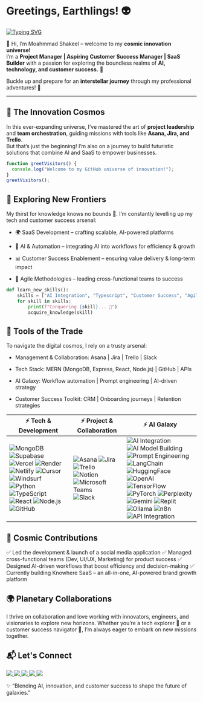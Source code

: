 # Greetings, Earthlings! 👽  

[![Typing SVG](https://readme-typing-svg.demolab.com?font=Orbitron&size=28&duration=3200&pause=900&center=true&vCenter=true&width=850&lines=AI+Enthusiast+%7C+SaaS+Builder+%7C+Customer+Success+Explorer;Project+Manager+%7C+AI+Model+Building+%7C+AI+Techs;Building+futuristic%2C+human-centered+products)](https://git.io/typing-svg)

👋 Hi, I’m Moahmmad Shakeel – welcome to my **cosmic innovation universe!**  
I’m a **Project Manager | Aspiring Customer Success Manager | SaaS Builder** with a passion for exploring the boundless realms of **AI, technology, and customer success.** 🌌  

Buckle up and prepare for an **interstellar journey** through my professional adventures! 🚀  

---

## 🌌 The Innovation Cosmos  
In this ever-expanding universe, I’ve mastered the art of **project leadership** and **team orchestration**, guiding missions with tools like **Asana, Jira, and Trello**.  
But that’s just the beginning! I’m also on a journey to build futuristic solutions that combine AI and SaaS to empower businesses.


```javascript
function greetVisitors() {
  console.log("Welcome to my GitHub universe of innovation!");
}
greetVisitors();
```

## 🚀 Exploring New Frontiers

My thirst for knowledge knows no bounds 🌠. I’m constantly levelling up my tech and customer success arsenal:

- 🌍 SaaS Development – crafting scalable, AI-powered platforms

- 🤖 AI & Automation – integrating AI into workflows for efficiency & growth

- 📊 Customer Success Enablement – ensuring value delivery & long-term impact

- 🧠 Agile Methodologies – leading cross-functional teams to success

```python
def learn_new_skills():
    skills = ["AI Integration", "Typescript", "Customer Success", "Agile Leadership"]
    for skill in skills:
        print(f"Conquering {skill}... 🚀")
        acquire_knowledge(skill)
```

## 🧰 Tools of the Trade

To navigate the digital cosmos, I rely on a trusty arsenal:

- Management & Collaboration: Asana | Jira | Trello | Slack

- Tech Stack: MERN (MongoDB, Express, React, Node.js) | GitHub | APIs

- AI Galaxy: Workflow automation | Prompt engineering | AI-driven strategy

- Customer Success Toolkit: CRM | Onboarding journeys | Retention strategies 

| ⚡ Tech & Development | ⚡ Project & Collaboration | ⚡ AI Galaxy |
|-----------------------|----------------------------|-------------|
| ![MongoDB](https://img.shields.io/badge/MongoDB-4DB33D?style=for-the-badge&logo=mongodb&logoColor=white) ![Supabase](https://img.shields.io/badge/Supabase-3FCF8E?style=for-the-badge&logo=supabase&logoColor=white) ![Vercel](https://img.shields.io/badge/Vercel-000000?style=for-the-badge&logo=vercel&logoColor=white) ![Render](https://img.shields.io/badge/Render-46E3B7?style=for-the-badge&logo=render&logoColor=black) ![Netlify](https://img.shields.io/badge/Netlify-00C7B7?style=for-the-badge&logo=netlify&logoColor=white) ![Cursor](https://img.shields.io/badge/Cursor-1A73E8?style=for-the-badge&logo=cursor&logoColor=white) ![Windsurf](https://img.shields.io/badge/Windsurf-00BFFF?style=for-the-badge&logo=windsurf&logoColor=white) ![Python](https://img.shields.io/badge/Python-3776AB?style=for-the-badge&logo=python&logoColor=white) ![TypeScript](https://img.shields.io/badge/TypeScript-3178C6?style=for-the-badge&logo=typescript&logoColor=white) ![React](https://img.shields.io/badge/React-61DAFB?style=for-the-badge&logo=react&logoColor=black) ![Node.js](https://img.shields.io/badge/Node.js-339933?style=for-the-badge&logo=node.js&logoColor=white) ![GitHub](https://img.shields.io/badge/GitHub-181717?style=for-the-badge&logo=github) | ![Asana](https://img.shields.io/badge/Asana-F06A6A?style=for-the-badge&logo=asana&logoColor=white) ![Jira](https://img.shields.io/badge/Jira-0052CC?style=for-the-badge&logo=jira&logoColor=white) ![Trello](https://img.shields.io/badge/Trello-0079BF?style=for-the-badge&logo=trello&logoColor=white) ![Notion](https://img.shields.io/badge/Notion-000000?style=for-the-badge&logo=notion&logoColor=white) ![Microsoft Teams](https://img.shields.io/badge/Teams-6264A7?style=for-the-badge&logo=microsoftteams&logoColor=white) ![Slack](https://img.shields.io/badge/Slack-4A154B?style=for-the-badge&logo=slack&logoColor=white) | ![AI Integration](https://img.shields.io/badge/AI%20Integration-6C63FF?style=for-the-badge&logo=openai&logoColor=white) ![AI Model Building](https://img.shields.io/badge/AI%20Model%20Building-FF6F00?style=for-the-badge&logo=keras&logoColor=white) ![Prompt Engineering](https://img.shields.io/badge/Prompt%20Engineering-FF4081?style=for-the-badge) ![LangChain](https://img.shields.io/badge/LangChain-0E76A8?style=for-the-badge&logo=chainlink&logoColor=white) ![HuggingFace](https://img.shields.io/badge/Hugging%20Face-FFD21E?style=for-the-badge&logo=huggingface&logoColor=black) ![OpenAI](https://img.shields.io/badge/OpenAI-412991?style=for-the-badge&logo=openai&logoColor=white) ![TensorFlow](https://img.shields.io/badge/TensorFlow-FF6F00?style=for-the-badge&logo=tensorflow&logoColor=white) ![PyTorch](https://img.shields.io/badge/PyTorch-EE4C2C?style=for-the-badge&logo=pytorch&logoColor=white) ![Perplexity](https://img.shields.io/badge/Perplexity-1E90FF?style=for-the-badge&logo=perplexity&logoColor=white) ![Gemini](https://img.shields.io/badge/Gemini-4285F4?style=for-the-badge&logo=google&logoColor=white) ![Replit](https://img.shields.io/badge/Replit-F26207?style=for-the-badge&logo=replit&logoColor=white) ![Ollama](https://img.shields.io/badge/Ollama-000000?style=for-the-badge&logo=llama&logoColor=white) ![n8n](https://img.shields.io/badge/n8n-EA4C89?style=for-the-badge&logo=n8n&logoColor=white) ![API Integration](https://img.shields.io/badge/API%20Integration-0A66C2?style=for-the-badge&logo=fastapi&logoColor=white) |

## 🌟 Cosmic Contributions

✅ Led the development & launch of a social media application
✅ Managed cross-functional teams (Dev, UI/UX, Marketing) for product success
✅ Designed AI-driven workflows that boost efficiency and decision-making
✅ Currently building Knowhere SaaS – an all-in-one, AI-powered brand growth platform

## 🌍 Planetary Collaborations

I thrive on collaboration and love working with innovators, engineers, and visionaries to explore new horizons.
Whether you’re a tech explorer 🚀 or a customer success navigator 🌌, I’m always eager to embark on new missions together.

## 📬 Let's Connect  

<p align="left">
  <a href="mailto:your-shakeel.mohammad.work@gmail.com">
    <img src="https://img.shields.io/badge/Email-D14836?style=for-the-badge&logo=gmail&logoColor=white" />
  </a>
  <a href="hhttps://www.linkedin.com/in/mohammad-shakeel/">
    <img src="https://img.shields.io/badge/LinkedIn-0077B5?style=for-the-badge&logo=linkedin&logoColor=white" />
  </a>
  <a href="tel:+917470712404">
    <img src="https://img.shields.io/badge/Call-25D366?style=for-the-badge&logo=phone&logoColor=white" />
  </a>
  <a href="https://github.com/MohammadShakeel404">
    <img src="https://img.shields.io/badge/GitHub-181717?style=for-the-badge&logo=github&logoColor=white" />
  </a>
  <a href="#">
    <img src="https://img.shields.io/badge/Portfolio-FF4081?style=for-the-badge&logo=vercel&logoColor=white" />
  </a>
</p>

✨ “Blending AI, innovation, and customer success to shape the future of galaxies.”

